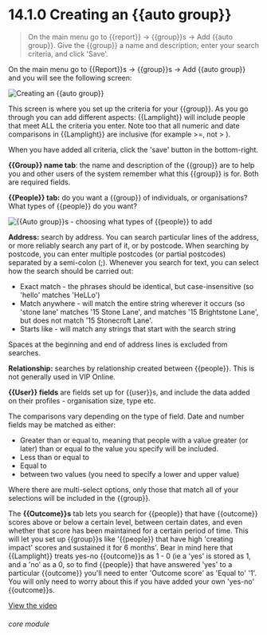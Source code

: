 # 14.1.0    Creating an {{auto group}}

> On the main menu go to {{report}} -> {{group}}s -> Add {{auto group}}. Give the {{group}} a name and description; enter your search criteria, and click 'Save'. 

On the main menu go to {{Report}}s -> {{group}}s -> Add {{auto group}} and you will see the following screen:

![Creating an {{auto group}}]({{imgpath}}568a.png)

This screen is where you set up the criteria for your {{group}}. As you go through you can add different aspects: {{Lamplight}} will include people that meet ALL the criteria you enter. Note too that all numeric and date comparisons in {{Lamplight}} are inclusive (for example >=, not > ).

When you have added all criteria, click the 'save' button in the bottom-right.

**{{Group}} name tab**: the name and description of the {{group}} are to help you and other users of the system remember what this {{group}} is for. Both are required fields.

**{{People}} tab:** do you want a {{group}} of individuals, or organisations? What types of {{people}} do you want?

![{{Auto group}}s - choosing what types of {{people}} to add]({{imgpath}}568b.png)

**Address:** search by address. You can search particular lines of the address, or more reliably search any part of it, or by postcode. When searching by postcode, you can enter multiple postcodes (or partial postcodes) separated by a semi-colon (;). Whenever you search for text, you can select how the search should be carried out: 

  * Exact match - the phrases should be identical, but case-insensitive (so 'hello' matches 'HeLLo')
  * Match anywhere - will match the entire string wherever it occurs (so 'stone lane' matches '15 Stone Lane', and matches '15 Brightstone Lane', but does not match '15 Stonecroft Lane'.
  * Starts like - will match any strings that start with the search string

Spaces at the beginning and end of address lines is excluded from searches.

**Relationship:** searches by relationship created between {{people}}. This is not generally used in VIP Online.

**{{User}} fields** are fields set up for {{user}}s, and include the data added on their profiles - organisation size, type etc.

The comparisons vary depending on the type of field. Date and number fields may be matched as either: 

  * Greater than or equal to, meaning that people with a value greater (or later) than or equal to the value you specify will be included.
  * Less than or equal to
  * Equal to
  * between two values (you need to specify a lower and upper value)

Where there are multi-select options, only those that match all of your selections will be included in the {{group}}.

The **{{Outcome}}s** tab lets you search for {{people}} that have {{outcome}} scores above or below a certain level, between certain dates, and even whether that score has been maintained for a certain period of time. This will let you set up {{group}}s like '{{people}} that have high 'creating impact' scores and sustained it for 6 months'. Bear in mind here that {{Lamplight}} treats yes-no {{outcome}}s as 1 - 0 (ie a 'yes' is stored as 1, and a 'no' as a 0, so to find {{people}} that have answered 'yes' to a particular {{outcome}} you'll need to enter 'Outcome score' as 'Equal to' '1'. You will only need to worry about this if you have added your own 'yes-no' {{outcome}}s. 

[View the video](/help/video/id/18)
###### core module

